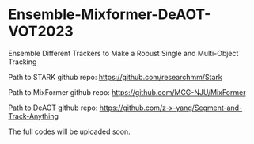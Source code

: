 # Ensemble-Mixformer-DeAOT-VOT2023
Ensemble Different Trackers to Make a Robust Single and Multi-Object Tracking 

Path to STARK github repo: https://github.com/researchmm/Stark

Path to MixFormer github repo: https://github.com/MCG-NJU/MixFormer 

Path to DeAOT github repo: https://github.com/z-x-yang/Segment-and-Track-Anything 

The full codes will be uploaded soon. 

